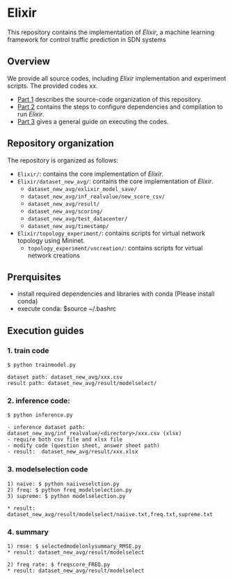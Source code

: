# Elixir 

This repository contains the implementation of *Elixir*, a machine learning framework for control traffic prediction in SDN systems

## Overview

We provide all source codes, including *Elixir* implementation and experiment scripts. The provided codes xx.

* [Part 1](#Repository-organization) describes the source-code organization of this repository.
* [Part 2](#Prerquisites) contains the steps to configure dependencies and compilation to run *Elixir*.
* [Part 3](#Execution-guides) gives a general guide on executing the codes. 

## Repository organization 

The repository is organized as follows:

* `Elixir/`: contains the core implementation of *Elixir*. 
* `Elixir/dataset_new_avg/`: contains the core implementation of *Elixir*. 
   * `dataset_new_avg/exlixir_model_save/` 
   * `dataset_new_avg/inf_realvalue/new_score_csv/`
   * `dataset_new_avg/result/`
   * `dataset_new_avg/scoring/`
   * `dataset_new_avg/test_datacenter/`
   * `dataset_new_avg/timestamp/`
* `Elixir/topology_experiment/`: contains scripts for virtual network topology using Mininet.
   *  `topology_experiment/vncreation/`: contains scripts for virtual network creations
     
## Prerquisites 
-  install required dependencies and libraries with conda (Please install conda)
-  execute conda: $source ~/.bashrc 

## Execution guides 

### 1. train code 
  `$ python trainmodel.py`
  ```
  dataset path: dataset_new_avg/xxx.csv
  result path: dataset_new_avg/result/modelselect/
  ```
### 2. inference code: 
  `$ python inference.py`
  ```
  - inference dataset path: dataset_new_avg/inf_realvalue/<directory>/xxx.csv (xlsx)
  - require both csv file and xlsx file
  - modify code (question sheet, answer sheet path) 
  - result:  dataset_new_avg/result/xxx.xlsx
  ```
### 3. modelselection code
```
1) naive: $ python naiiveselction.py
2) freq: $ python freq_modelselection.py
3) supreme: $ python modelselection.py

* result: dataset_new_avg/result/modelselect/naiive.txt,freq.txt,supreme.txt
````
### 4. summary
```
1) rmse: $ selectedmodelonlysummary_RMSE.py
* result: dataset_new_avg/result/modelselect

2) freq rate: $ freqscore_FREQ.py
* result: dataset_new_avg/result/modelselect
```
